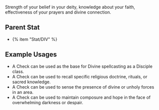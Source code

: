 Strength of your belief in your deity, knowledge about your faith, effectiveness of your prayers and divine connection.

## Parent Stat

* {% item "Stat/DIV" %}

## Example Usages

* A Check can be used as the base for Divine spellcasting as a Disciple class.
* A Check can be used to recall specific religious doctrine, rituals, or sacred knowledge.
* A Check can be used to sense the presence of divine or unholy forces in an area.
* A Check can be used to maintain composure and hope in the face of overwhelming darkness or despair.
